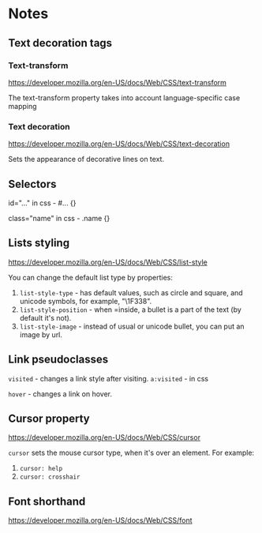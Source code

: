# Notes
## Text decoration tags
### Text-transform
https://developer.mozilla.org/en-US/docs/Web/CSS/text-transform

The text-transform property takes into account language-specific case mapping
### Text decoration
https://developer.mozilla.org/en-US/docs/Web/CSS/text-decoration

Sets the appearance of decorative lines on text.
## Selectors
id="..." in css - #... {}

class="name" in css - .name {}
## Lists styling
https://developer.mozilla.org/en-US/docs/Web/CSS/list-style

You can change the default list type by properties:
1. `list-style-type` - has default values, such as circle and square, and unicode symbols, for example, "\1F338".
2. `list-style-position` - when =inside, a bullet is a part of the text (by default it's not).
3. `list-style-image` - instead of usual or unicode bullet, you can put an image by url.
## Link pseudoclasses
`visited` - changes a link style after visiting. `a:visited` - in css

`hover` - changes a link on hover. 

## Cursor property
https://developer.mozilla.org/en-US/docs/Web/CSS/cursor

`cursor` sets the mouse cursor type, when it's over an element.
For example:
1. `cursor: help`
2. `cursor: crosshair`

## Font shorthand
https://developer.mozilla.org/en-US/docs/Web/CSS/font
